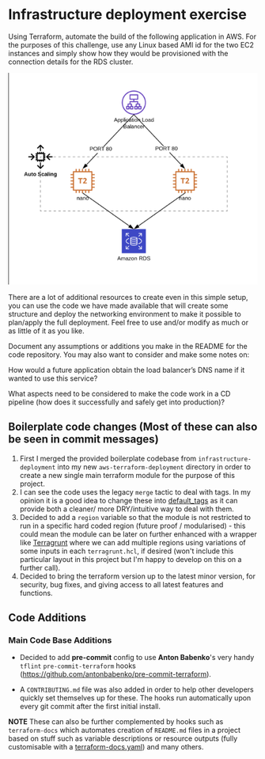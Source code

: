 # Infrastructure deployment exercise

Using Terraform, automate the build of the following application in AWS. For the purposes of this challenge, use any Linux based AMI id for the two EC2 instances and simply show how they would be provisioned with the connection details for the RDS cluster.

![diagram](./images/diagram.png)

There are a lot of additional resources to create even in this simple setup, you can use the code we have made available that will create some structure and deploy the networking environment to make it possible to plan/apply the full deployment. Feel free to use and/or modify as much or as little of it as you like.

Document any assumptions or additions you make in the README for the code repository. You may also want to consider and make some notes on:

How would a future application obtain the load balancer’s DNS name if it wanted to use this service?

What aspects need to be considered to make the code work in a CD pipeline (how does it successfully and safely get into production)?

## Boilerplate code changes (Most of these can also be seen in commit messages)

1. First I merged the provided boilerplate codebase from `infrastructure-deployment` into my new `aws-terraform-deployment` directory in order to create a new single main terraform module for the purpose of this project.
2. I can see the code uses the legacy `merge` tactic to deal with tags. In my opinion it is a good idea to change these into [default_tags](https://www.hashicorp.com/blog/default-tags-in-the-terraform-aws-provider) as it can provide both a cleaner/ more DRY/intuitive way to deal with them.
3. Decided to add a `region` variable so that the module is not restricted to run in a specific hard coded region (future proof / modularised) - this could mean the module can be later on further enhanced with a wrapper like [Terragrunt](https://github.com/gruntwork-io/terragrunt) where we can add multiple regions using variations of some inputs in each `terragrunt.hcl`, if desired (won't include this particular layout in this project but I'm happy to develop on this on a further call).
4. Decided to bring the terraform version up to the latest minor version, for security, bug fixes, and giving access to all latest features and functions.

## Code Additions 

### Main Code Base Additions

- Decided to add **pre-commit** config to use **Anton Babenko**'s very handy `tflint` `pre-commit-terraform` hooks (https://github.com/antonbabenko/pre-commit-terraform). 

- A `CONTRIBUTING.md` file was also added in order to help other developers quickly set themselves up for these. The hooks run automatically upon every git commit after the first initial install.

**NOTE** These can also be further complemented by hooks such as `terraform-docs` which automates creation of `README.md` files in a project based on stuff such as variable descriptions or resource outputs (fully customisable with a [terraform-docs.yaml](https://terraform-docs.io/user-guide/configuration/)) and many others.